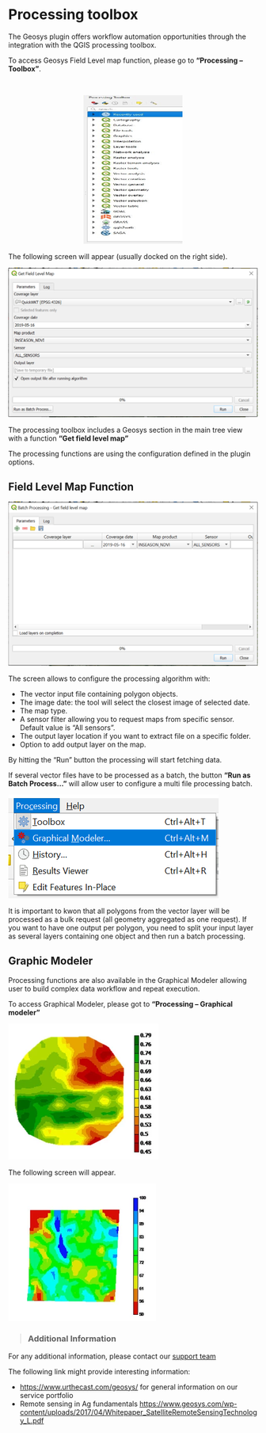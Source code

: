 # Processing toolbox

The Geosys plugin offers workflow automation opportunities through the integration with the QGIS processing toolbox. 

To access Geosys Field Level map function, please go to **“Processing – Toolbox”**. 

<br>
<p align="center">
  <img width="200" height="300" src="https://raw.githubusercontent.com/GEOSYS/qgis-plugin-doc/master/pictures/doc22.jpg">
</p>


The following screen will appear (usually docked on the right side).

![](https://raw.githubusercontent.com/GEOSYS/qgis-plugin-doc/master/pictures/doc23.png)

The processing toolbox includes a Geosys section in the main tree view with a function <Strong>“Get field level map”</Strong>

The processing functions are using the configuration defined in the plugin options.

## Field Level Map Function

![](https://raw.githubusercontent.com/GEOSYS/qgis-plugin-doc/master/pictures/doc24.png)

The screen allows to configure the processing algorithm with:
- The vector input file containing polygon objects. 
- The image date: the tool will select the closest image of selected date.
- The map type.
-	A sensor filter allowing you to request maps from specific sensor. Default value is “All sensors”.
-	The output layer location if you want to extract file on a specific folder.
-	Option to add output layer on the map.

By hitting the “Run” button the processing will start fetching data.

If several vector files have to be processed as a batch, the button <Strong>“Run as Batch Process…”</Strong> will allow user to configure a multi file processing batch.

![](https://raw.githubusercontent.com/GEOSYS/qgis-plugin-doc/master/pictures/doc25.png)

It is important to kwon that all polygons from the vector layer will be processed as a bulk request (all geometry aggregated as one request). If you want to have one output per polygon, you need to split your input layer as several layers containing one object and then run a batch processing.

## Graphic Modeler

Processing functions are also available in the Graphical Modeler allowing user to build complex data workflow and repeat execution. 

To access Graphical Modeler, please got to <Strong>“Processing – Graphical modeler”</Strong>

![](https://raw.githubusercontent.com/GEOSYS/qgis-plugin-doc/master/pictures/doc26.png)

The following screen will appear.

![](https://raw.githubusercontent.com/GEOSYS/qgis-plugin-doc/master/pictures/doc27.png)

<!-- theme: warning -->
> ### Additional Information

For any additional information, please contact our [support team](Api.Support@geosys.com)

The following link might provide interesting information:
- <https://www.urthecast.com/geosys/>  for general information on our service portfolio
- Remote sensing in Ag fundamentals <https://www.geosys.com/wp-content/uploads/2017/04/Whitepaper_SatelliteRemoteSensingTechnology_L.pdf>










